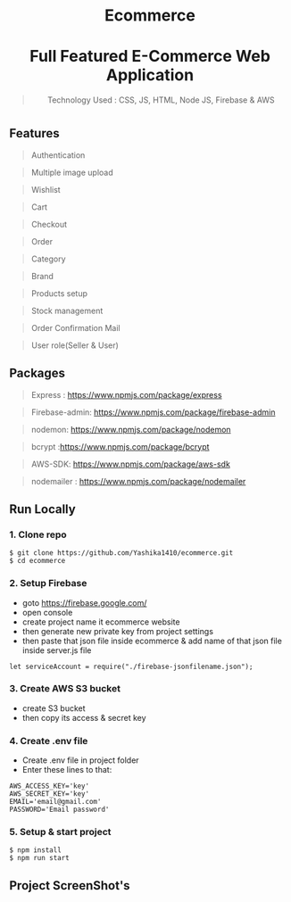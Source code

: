 
<div align="center">

# Ecommerce
# Full Featured E-Commerce Web Application

> Technology Used : CSS, JS, HTML, Node JS, Firebase & AWS
#
</div>
<!-- 
<p align="center"><img src="https://miro.medium.com/max/2800/1*l93HjLEwJ2LetGKqWPws5A.png"></p> -->




## Features

> Authentication

> Multiple image upload

> Wishlist

> Cart

> Checkout

> Order

> Category


> Brand

> Products setup

> Stock management

> Order Confirmation Mail 

> User role(Seller & User)



## Packages

> Express : https://www.npmjs.com/package/express

> Firebase-admin: https://www.npmjs.com/package/firebase-admin

> nodemon: https://www.npmjs.com/package/nodemon

> bcrypt :https://www.npmjs.com/package/bcrypt

> AWS-SDK: https://www.npmjs.com/package/aws-sdk

> nodemailer : https://www.npmjs.com/package/nodemailer

## Run Locally

### 1. Clone repo

```
$ git clone https://github.com/Yashika1410/ecommerce.git
$ cd ecommerce
```

### 2. Setup Firebase
 - goto https://firebase.google.com/
 - open console
 - create project name it ecommerce website 
 - then generate new private key from project settings
 - then paste that json file inside ecommerce & add name of that json file inside server.js file
 ```
 let serviceAccount = require("./firebase-jsonfilename.json"); 
 ```
### 3. Create AWS S3 bucket
- create S3 bucket 
- then copy its access & secret key 

### 4. Create .env file
- Create .env file in project folder
- Enter these lines to that:

```
AWS_ACCESS_KEY='key'
AWS_SECRET_KEY='key'
EMAIL='email@gmail.com'
PASSWORD='Email password'
```

### 5. Setup & start project

```
$ npm install
$ npm run start
```
## Project ScreenShot's
 
<!-- <p align="center"><img src=""></p> -->
